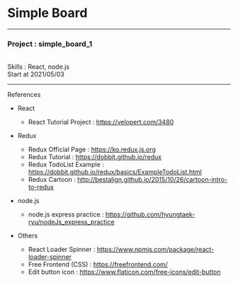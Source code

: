 # Simple Board

---
<h3>Project : simple_board_1</h3>
<br/>
Skills : React, node.js
<br/>
Start at 2021/05/03

---

References 
- React
    - React Tutorial Project : https://velopert.com/3480
- Redux
    - Redux Official Page : https://ko.redux.js.org
    - Redux Tutorial : https://dobbit.github.io/redux
    - Redux TodoList Example : https://dobbit.github.io/redux/basics/ExampleTodoList.html
    - Redux Cartoon : http://bestalign.github.io/2015/10/26/cartoon-intro-to-redux
- node.js
    - node.js express practice : https://github.com/hyungtaek-ryu/nodeJs_express_practice

- Others
    - React Loader Spinner : https://www.npmjs.com/package/react-loader-spinner
    - Free Frontend (CSS) : https://freefrontend.com/
    - Edit button icon : https://www.flaticon.com/free-icons/edit-button